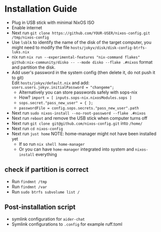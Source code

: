# Installation Guide

- Plug in USB stick with minimal NixOS ISO
- Enable internet
- Next run `git clone https://github.com/YOUR-USER/nixos-config.git /tmp/nixos-config`
- Use `lsblk` to identify the name of the disk of the target computer, you might need to modify the file `hosts/jokyv/disk/disk-config-btrfs-luks.nix`
- nix run `nix run --experimental-features "nix-command flakes" github:nix-community/disko -- --mode disko --flake .#nixos` format and partition the disk.
- Add user's password in the system config (then delete it, do not push it to git)  
  Edit `hosts/jokyv/default.nix` and add:  
  `users.users.jokyv.initialPassword = "changeme";`  
  - Alternatively you can store passwords safely with sops-nix
  - How? `import = [ inputs.sops-nix.nixosModules.sops ]`
  - `sops.secret."pass_new_user" = { };`
  - `passwordFile = config.sops.secrets."pass_new_user".path`
- Next run `sudo nixos-install --no-root-password --flake .#nixos`
- Next run `reboot` and remove the USB stick when computer turns off
- Next run `git clone git@github.com/nixos-config.git` into `/home/`
- Next run `cd nixos-config`
- Next run `just home` NOTE: home-manager might not have been installed yet
  - If so run `nix shell home-manager`
  - Or you can have `home-manager` integrated into system and `nixos-install` everything

## check if partition is correct

- Run `findmnt /tmp`
- Run `findmnt /var`
- Run `sudo btrfs subvolume list /`

## Post-installation script

- symlink configuration for `aider-chat`
- Symlink configurations to `.config` for example ruff.toml
